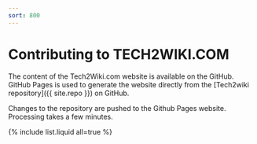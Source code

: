 ```yaml
---
sort: 800
---
```


# Contributing to TECH2WIKI.COM

The content of the Tech2Wiki.com website is available on the GitHub. GitHub Pages is used to generate the website directly from the [Tech2wiki repository]({{ site.repo }}) on GitHub.

Changes to the repository are pushed to the Github Pages website. Processing takes a few minutes.

{% include list.liquid all=true %}
